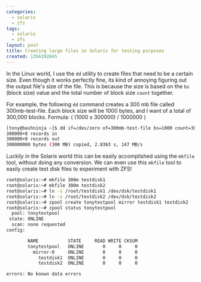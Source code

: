 ```yaml
---
categories:
  - solaris
  - zfs
tags:
  - solaris
  - zfs
layout: post
title: Creating large files in Solaris for testing purposes
created: 1356392845
---
```


In the Linux world, I use the `dd` utility to create files that need to be a certain size. Even though it works perfectly fine, its kind of annoying figuring out the output file's size of the file. This is because the size is based on the `bs` (block size) value and the total number of block size `count` together. 

For example, the following `dd` command creates a 300 mb file called 300mb-test-file. Each block size will be 1000 bytes, and I want of a total of 300,000 blocks.
Formula: ( (1000 x 300000) / 1000000 )

```bash
[tony@bashninja ~]$ dd if=/dev/zero of=300mb-test-file bs=1000 count=300000
300000+0 records in
300000+0 records out
300000000 bytes (300 MB) copied, 2.0363 s, 147 MB/s
```

Luckily in the Solaris world this can be easily accomplished using the `mkfile` tool, without doing any conversion. We can even use this `mkfile` tool to easily create test disk files to experiment with ZFS!

```bash
root@solaris:~# mkfile 300m testdisk1
root@solaris:~# mkfile 300m testdisk2
root@solaris:~# ln -s /root/testdisk1 /dev/dsk/testdisk1
root@solaris:~# ln -s /root/testdisk2 /dev/dsk/testdisk2
root@solaris:~# zpool create tonytestpool mirror testdisk1 testdisk2
root@solaris:~# zpool status tonytestpool
  pool: tonytestpool
 state: ONLINE
  scan: none requested
config:

        NAME           STATE     READ WRITE CKSUM
        tonytestpool   ONLINE       0     0     0
          mirror-0     ONLINE       0     0     0
            testdisk1  ONLINE       0     0     0
            testdisk2  ONLINE       0     0     0

errors: No known data errors
```
